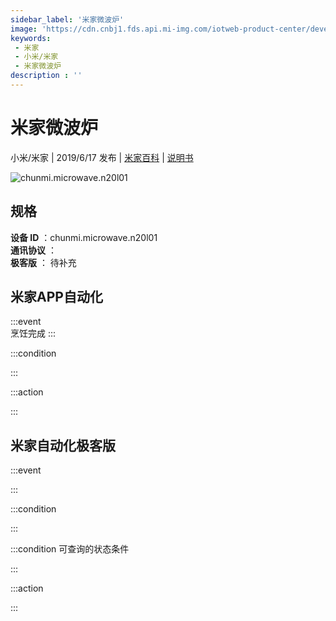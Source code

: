 ```yaml
---
sidebar_label: '米家微波炉'
image: 'https://cdn.cnbj1.fds.api.mi-img.com/iotweb-product-center/developer_16025760458076HWN18WU.png?GalaxyAccessKeyId=AKVGLQWBOVIRQ3XLEW&Expires=9223372036854775807&Signature=BCLXY6mtqvPO9y2Wu7CruD9DD+A='
keywords: 
 - 米家
 - 小米/米家
 - 米家微波炉
description : ''
---
```

# 米家微波炉

小米/米家 | 2019/6/17 发布 | [米家百科](https://home.mi.com/webapp/content/baike/product/index.html?model=chunmi.microwave.n20l01) | [说明书](https://home.mi.com/views/introduction.html?model=chunmi.microwave.n20l01&region=cn)

![chunmi.microwave.n20l01](https://cdn.cnbj1.fds.api.mi-img.com/iotweb-product-center/developer_16025760458076HWN18WU.png?GalaxyAccessKeyId=AKVGLQWBOVIRQ3XLEW&Expires=9223372036854775807&Signature=BCLXY6mtqvPO9y2Wu7CruD9DD+A=)

## 规格  
> 
**设备 ID** ：chunmi.microwave.n20l01  
**通讯协议** ：  
**极客版**  ： 待补充 


## 米家APP自动化  

:::event  
烹饪完成
:::

:::condition  

:::

:::action   

:::

## 米家自动化极客版  

:::event  

:::

:::condition  

:::

:::condition 可查询的状态条件  

:::

:::action  

:::

        
